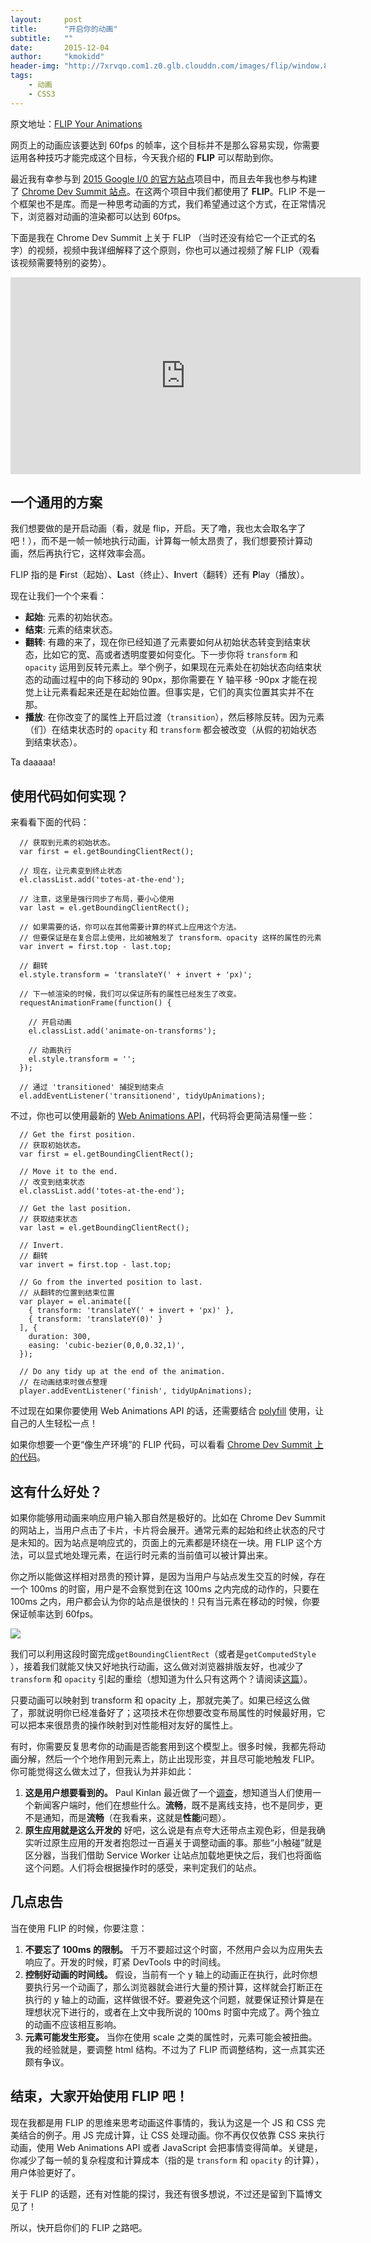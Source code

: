 ```yaml
---
layout:     post
title:      "开启你的动画"
subtitle:   ""
date:       2015-12-04
author:     "kmokidd"
header-img: "http://7xrvqo.com1.z0.glb.clouddn.com/images/flip/window.8edb48d4.jpg"
tags:
    - 动画
    - CSS3
---
```


原文地址：[FLIP Your Animations](https://aerotwist.com/blog/flip-your-animations/)

网页上的动画应该要达到 60fps 的帧率，这个目标并不是那么容易实现，你需要运用各种技巧才能完成这个目标，今天我介绍的 **FLIP** 可以帮助到你。

最近我有幸参与到 [2015 Google I/0 的官方站点](https://events.google.com/io2015/)项目中，而且去年我也参与构建了 [Chrome Dev Summit 站点](https://developer.chrome.com/devsummit/)。在这两个项目中我们都使用了 **FLIP**。FLIP 不是一个框架也不是库。而是一种思考动画的方式，我们希望通过这个方式，在正常情况下，浏览器对动画的渲染都可以达到 60fps。

下面是我在 Chrome Dev Summit 上关于 FLIP （当时还没有给它一个正式的名字）的视频，视频中我详细解释了这个原则，你也可以通过视频了解 FLIP（观看该视频需要特别的姿势）。

<iframe width="560" height="315" src="https://www.youtube.com/embed/RCFQu0hK6bU" frameborder="0" allowfullscreen></iframe>

## 一个通用的方案

我们想要做的是开启动画（看，就是 flip，开启。天了噜，我也太会取名字了吧！），而不是一帧一帧地执行动画，计算每一帧太昂贵了，我们想要预计算动画，然后再执行它，这样效率会高。

FLIP 指的是 **F**irst（起始）、**L**ast（终止）、**I**nvert（翻转）还有 **P**lay（播放）。

现在让我们一个个来看：

+ **起始**: 元素的初始状态。
+ **结束**: 元素的结束状态。
+ **翻转**: 有趣的来了，现在你已经知道了元素要如何从初始状态转变到结束状态，比如它的宽、高或者透明度要如何变化。下一步你将 ```transform``` 和 ```opacity``` 运用到反转元素上。举个例子，如果现在元素处在初始状态向结束状态的动画过程中的向下移动的 90px，那你需要在 Y 轴平移 -90px 才能在视觉上让元素看起来还是在起始位置。但事实是，它们的真实位置其实并不在那。
+ **播放**: 在你改变了的属性上开启过渡（```transition```），然后移除反转。因为元素（们）在结束状态时的 ```opacity``` 和 ```transform``` 都会被改变（从假的初始状态到结束状态）。

Ta daaaaa!

## 使用代码如何实现？

来看看下面的代码：

```
  // 获取到元素的初始状态。
  var first = el.getBoundingClientRect();

  // 现在，让元素变到终止状态
  el.classList.add('totes-at-the-end');

  // 注意，这里是强行同步了布局，要小心使用
  var last = el.getBoundingClientRect();

  // 如果需要的话，你可以在其他需要计算的样式上应用这个方法。
  // 但要保证是在复合层上使用，比如被触发了 transform、opacity 这样的属性的元素
  var invert = first.top - last.top;

  // 翻转
  el.style.transform = 'translateY(' + invert + 'px)';

  // 下一帧渲染的时候，我们可以保证所有的属性已经发生了改变。
  requestAnimationFrame(function() {

    // 开启动画
    el.classList.add('animate-on-transforms');

    // 动画执行
    el.style.transform = '';
  });

  // 通过 'transitioned' 捕捉到结束点
  el.addEventListener('transitionend', tidyUpAnimations);
```

不过，你也可以使用最新的 [Web Animations API](http://w3c.github.io/web-animations/)，代码将会更简洁易懂一些：

```
  // Get the first position.
  // 获取初始状态。
  var first = el.getBoundingClientRect();

  // Move it to the end.
  // 改变到结束状态
  el.classList.add('totes-at-the-end');

  // Get the last position.
  // 获取结束状态
  var last = el.getBoundingClientRect();

  // Invert.
  // 翻转
  var invert = first.top - last.top;

  // Go from the inverted position to last.
  // 从翻转的位置到结束位置
  var player = el.animate([
    { transform: 'translateY(' + invert + 'px)' },
    { transform: 'translateY(0)' }
  ], {
    duration: 300,
    easing: 'cubic-bezier(0,0,0.32,1)',
  });

  // Do any tidy up at the end of the animation.
  // 在动画结束时做点整理
  player.addEventListener('finish', tidyUpAnimations);
```

不过现在如果你要使用 Web Animations API 的话，还需要结合 [polyfill](https://github.com/web-animations/web-animations-js) 使用，让自己的人生轻松一点！

如果你想要一个更“像生产环境”的 FLIP 代码，可以看看 [Chrome Dev Summit 上的代码](https://github.com/GoogleChrome/devsummit/blob/master/src/static/scripts/components/card.js#L263-296)。

## 这有什么好处？

如果你能够用动画来响应用户输入那自然是极好的。比如在 Chrome Dev Summit 的网站上，当用户点击了卡片，卡片将会展开。通常元素的起始和终止状态的尺寸是未知的。因为站点是响应式的，页面上的元素都是环绕在一块。用 FLIP 这个方法，可以显式地处理元素，在运行时元素的当前值可以被计算出来。

你之所以能做这样相对昂贵的预计算，是因为当用户与站点发生交互的时候，存在一个 100ms 的时窗，用户是不会察觉到在这 100ms 之内完成的动作的，只要在 100ms 之内，用户都会认为你的站点是很快的！只有当元素在移动的时候，你要保证帧率达到 60fps。

![](http://7xrvqo.com1.z0.glb.clouddn.com/images/flip/window.8edb48d4.jpg)

我们可以利用这段时窗完成``` getBoundingClientRect ```（或者是``` getComputedStyle  ```），接着我们就能又快又好地执行动画，这么做对浏览器排版友好，也减少了 ```transform``` 和 ```opacity``` 引起的重绘（想知道为什么只有这两个？请阅读[这篇](https://aerotwist.com/blog/pixels-are-expensive/)）。

只要动画可以映射到 transform 和 opacity 上，那就完美了。如果已经这么做了，那就说明你已经准备好了；这项技术在你想要改变布局属性的时候最好用，它可以把本来很昂贵的操作映射到对性能相对友好的属性上。

有时，你需要反复思考你的动画是否能套用到这个模型上。很多时候，我都先将动画分解，然后一个个地作用到元素上，防止出现形变，并且尽可能地触发 FLIP。你可能觉得这么做太过了，但我认为并非如此：

1. **这是用户想要看到的。** Paul Kinlan 最近做了一个[调查](http://paul.kinlan.me/what-news-readers-want/)，想知道当人们使用一个新闻客户端时，他们在想些什么。**流畅**，既不是离线支持，也不是同步，更不是通知，而是**流畅**（在我看来，这就是**性能**问题）。
2. **原生应用就是这么开发的** 好吧，这么说是有点夸大还带点主观色彩，但是我确实听过原生应用的开发者抱怨过一百遍关于调整动画的事。那些“小触碰”就是区分器，当我们借助 Service Worker 让站点加载地更快之后，我们也将面临这个问题。人们将会根据操作时的感受，来判定我们的站点。

## 几点忠告

当在使用 FLIP 的时候，你要注意：

1. **不要忘了 100ms 的限制。** 千万不要超过这个时窗，不然用户会以为应用失去响应了。开发的时候，盯紧 DevTools 中的时间线。
2. **控制好动画的时间线。** 假设，当前有一个 y 轴上的动画正在执行，此时你想要执行另一个动画了，那么浏览器就会进行大量的预计算，这样就会打断正在执行的 y 轴上的动画，这样做很不好。要避免这个问题，就要保证预计算是在理想状况下进行的，或者在上文中我所说的 100ms 时窗中完成了。两个独立的动画不应该相互影响。
3. **元素可能发生形变。** 当你在使用 scale 之类的属性时，元素可能会被扭曲。我的经验就是，要调整 html 结构。不过为了 FLIP 而调整结构，这一点其实还颇有争议。

## 结束，大家开始使用 FLIP 吧！

现在我都是用 FLIP 的思维来思考动画这件事情的，我认为这是一个 JS 和 CSS 完美结合的例子。用 JS 完成计算，让 CSS 处理动画。你不再仅仅依靠 CSS 来执行动画，使用 Web Animations API 或者 JavaScript 会把事情变得简单。关键是，你减少了每一帧的复杂程度和计算成本（指的是 ```transform``` 和 ```opacity``` 的计算），用户体验更好了。

关于 FLIP 的话题，还有对性能的探讨，我还有很多想说，不过还是留到下篇博文见了！

所以，快开启你们的 FLIP 之路吧。
